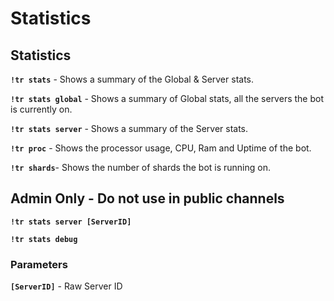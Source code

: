 # Statistics

## Statistics

**`!tr stats`** - Shows a summary of the Global & Server stats.

**`!tr stats global`** - Shows a summary of Global stats, all the servers the bot is currently on.

**`!tr stats server`** - Shows a summary of the Server stats.

**`!tr proc`** - Shows the processor usage, CPU, Ram and Uptime of the bot.

**`!tr shards`**- Shows the number of shards the bot is running on.

## **Admin Only - Do not use in public channels**

**`!tr stats server [ServerID]`**

**`!tr stats debug`**&#x20;

### Parameters

**`[ServerID]`** - Raw Server ID
